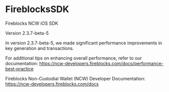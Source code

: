 # FireblocksSDK

Fireblocks NCW iOS SDK 

Version 2.3.7-beta-5

In version 2.3.7-beta-5, we made significant performance improvements in key generation and transactions.

For additional tips on enhancing overall performance, refer to our documentation: https://ncw-developers.fireblocks.com/docs/performance-best-practice 

Fireblocks Non-Custodial Wallet (NCW) Developer Documentation: https://ncw-developers.fireblocks.com/docs

